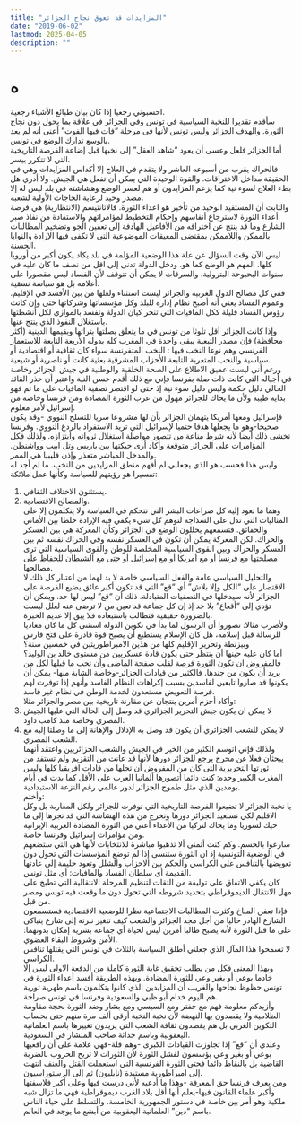 ```yaml
---
title: "المزايدات قد تعوق نجاح الجزائر"
date: "2019-06-02"
lastmod: 2025-04-05
description: ""
---
```

# **ه**

احسبوني رجعيا إذا كان بيان طبائع الأشياء رجعية.  
سأقدم تقديرا للنخبة السياسية في تونس وفي الجزائر في علاقة بما يحول دون نجاح الثورة. والهدف الجزائر وليس تونس لأنها في مرحلة “فات فيها الفوت” أعني أنه لم يعد بالوسع تدارك الوضع في تونس.  
أما الجزائر فلعل وعسى أن يعود “شاهد العقل” إلى نخبها قبل إضاعة الفرصة التاريخية التي لا تتكرر بيسر.  
فالحراك يقرب من أسبوعه العاشر ولا يتقدم في العلاج إلا أكداس المزايدات وهي في الحقيقة مداخل الاختراقات. والقوة الوحيدة التي يمكن أن تفعل هي الجيش. ولا أدري هل بطء العلاج لسوء نية كما يزعم المزايدون أو هم لعسر الوضع وهشاشته في بلد ليس له إلا مصدر وحيد لرعاية الحاجات الأولية لشعبه.  
والثابت أن المستفيد الوحيد من تأخير هو اعداء الثورة. فالاتانتيسم (الانتظارية) هي فرصة أعداء الثورة لاسترجاع أنفاسهم وإحكام التخطيط لمؤامراتهم والاستفادة من نفاذ صبر الشارع وما قد ينتج عن اختراقه من الأفاعيل الهادفة إلى تعفين الجو وتضخيم المطالبات بالممكن واللاممكن بمقتضى المعيقات الموضوعية التي لا تكفي فيها الإرادة والنوايا الحسنة.  
ليس الآن وقت السؤال عن علة هذا الوضعية المؤلمة في بلد يكاد يكون أكبر من أوروبا كلها. المهم هو الوضع كما هو. ودخل الدولة تدنى إلى اقل من نصف ما كان عليه في سنوات البحبوحة البترولية. والسرقات لا يمكن أن تتوقف لأن الفساد ليس مقصورا على أعلامه بل هو سياسة نسقية.  
ففي كل مصالح الدول العربية والجزائر ليست استثناء ولعلها من بين الأفسد في الإقليم. وعموم الفساد يعني أنه أصبح نظام إدارة للبلد وكل مؤسساتها وشركاتها حتى وإن كانت رؤوس الفساد قليلة ككل المافيات التي تنخر كيان الدولة وتفسد بالموازي لكل أنشطتها باستغلال النفوذ الذي ينتج عنها.  
وإذا كانت الجزائر أقل تلوثا من تونس في ما يتعلق بصلتها بتراثها وبقيمها الدينية (أكثر محافظة) فإن مصدر التبعية يبقى واحدة في المغرب كله بدوله الأربعة التابعة للاستعمار الفرنسي وهم نوعا النخب فيها : النخب المتفرنسة سواء كان ثقافية أو اقتصادية أو سياسية والنخب المتعربة التابعة الأحزاب المشرقية بعثية كانت أو ناصرية أو شيعية.  
ورغم أني ليست عميق الاطلاع على الصحة الخلقية والوطنية في جيش الجزائر وخاصة في أجياله التي كانت ذات صلة بفرنسا فإني مع ذلك أقدم حسن النية واعتبر أن حذر القائد الحالي دليل حكمة وليس دليل سوء نية إذ حتى لو اقتصر تصفية المافيات على ما تم فهو بداية طيبة ولأن ما يحاك للجزائر مهول من عرب الثورة المضادة ومن فرنسا وخاصة من إسرائيل لأمر معلوم.  
فإسرائيل ومعها أمريكا يتهمان الجزائر بأن لها مشروعا سريا للتسلح النووي -وقد يكون صحيحا-وهو ما يجعلها هدفا حتميا لإسرائيل التي تريد الاستفراد بالردع النووي. وفرنسا تخشى ذلك أيضا لأنه شرط مناعة من تتصور مواصلة استغلال ثرواته وابتزازه. ولذلك فكل المؤامرات على الجزائر متوقعة وأكاد أرى حبكتها بين باريس وتل ابيب وواشنطن. والمدخل المباشر متعذر وإذن فليبيا هي الممر.  
وليس هذا فحسب هو الذي يجعلني لم أفهم منطق المزايدين من النخب. ما لم أجد له تفسيرا هو رؤيتهم للسياسة وكأنها عمل ملائكة:  
1. يستثنون الاختلاف الثقافي.  
2. والمصالح الاقتصادية.  
وهما ما تعود إليه كل صراعات البشر التي تتحكم في السياسة ولا يتكلمون إلا على المثاليات التي تدل على السذاجة لتوهم كل شيء يكفي فيه الإرادة خلطا بين الأماني والحقائق. فتسمعهم يحللون الوضع في الجزائر وكأن المعركة هي بين العسكر والحراك. لكن المعركة يمكن أن تكون في العسكر نفسه وفي الحراك نفسه ثم بين العسكر والحراك وبين القوى السياسية المخلصة للوطن والقوى السياسية التي ترى مصلحتها مع فرنسا أو مع أمريكا أو مع إسرائيل أو حتى مع الشيطان للحفاظ على مصالحها.  
والتحليل السياسي عامة والفعل السياسي خاصة لا بد لهما من اعتبار كل ذلك لا الاقتصار على “الكل وإلا بلاش” أي “قع” التي قد تكون أكبر عائق يضيع الفرصة على الجزائر لأنه سيدخلها في التصفيات المتبادلة. ذلك أن “قع” ليس لها حد. ويمكن أن تؤدي إلى “أقعاع” بلا حد إذ إن كل جماعة قد تعين من لا ترضى عنه لعلل ليست بالضرورة حقيقية فتطالب باستبعاده فلا يبق إلا عديم الخبرة.  
ولأضرب مثالا: تصوروا أن الرسول لما بدأ في تكوين الدولة استثنى كل ما كان معاديا للرسالة قبل إسلامه، هل كان الإسلام يستطيع أن يصبح قوة قادرة على فتح فارس وبيزنطة وتحرير الإقليم كلها من هذين الامبراطوريتين في خمسين سنة؟  
أما كان عليه حينها أن ينتظر حتى يكون قادة عسكريين من مستوى خالد بن الوليد؟  
فالمفروض ان تكون الثورة فرصة لقلب صفحة الماضي وأن تجب ما قبلها لكل من يريد أن يكون من جندها. فالكثير من قيادات الجزائر-وخاصة الشابة منها- يمكن أن يكونوا قد صاروا تابعين لفاسدين بسبب إكراهات النظام الفاسد وأنهم إذا توفرت لهم فرصة التعويض مستعدون لخدمة الوطن في نظام غير فاسد.  
وأكاد أجزم أمرين ينتجان عن مقارنة تاريخية بين مصر والجزائر مثلا:  
1. لا يمكن ان يكون جيش التحرير الجزائري قد وصل إلى الحالة التي عليها الجيش المصري وخاصة منذ كامب داود.  
2. لا يمكن للشعب الجزائري أن يكون قد وصل به الإذلال والإهانة إلى ما وصلتا إليه مع الشعب المصري.  
ولذلك فإني اتوسم الكثير من الخير في الجيش والشعب الجزائريين واعتقد أنهما يبحثان فعلا عن محرج يرجع للجزائر دورها لأنها قد عانت من التقزيم ولم تستفد من ثورتها التحريرية التي كان من المفروض أن تجلها من قادات افريقيا كلها وليس المغرب الكبير وحده: كنت دائما أتصورها ألمانيا العرب على الأقل كما بدت في أيام بومدين الذي مثل طموح الجزائر لدور عالمي رغم النزعة الاستبدادية.  
وأختم:  
يا نخبة الجزائر لا تضيعوا الفرصة التاريخية التي توفرت للجزائر ولكل المغاربة بل وكل الاقليم لكي تستعيد الجزائر دورها وتخرج من هذه الهشاشة التي قد تجرها إلى ما حيك لسوريا وما يحاك لتركيا من الأعداء أعني من الثورة المضادة العربية الإيرانية ومن مؤامرات إسرائيل وفرنسا خاصة.  
سارعوا بالحسم. وكم كنت أتمنى ألا تذهبوا مباشرة للانتخابات لأنها هي التي ستضعهم في الوضعية التونسية إذ ان الثورة ستنسى إذا لم توضع المؤسسات التي تحول دون تعويضها بالتنافس على الكراسي والحكم بين الاحزاب والشلل وتعود حليمة إلى عادتها القديمة أي سلطان الفساد والمافيات: أي مثل تونس.  
كان يكفي الاتفاق على توليفة من الثقات لتنظيم المرحلة الانتقالية التي تطبخ على مهل الانتقال الديموقراطي بتحديد شروطه التي تحول دون ما وقعت فيه تونس ومصر من قبل.  
فإذا تعفن المناخ وكثرت المطالبات الاجتماعية نظرا للوضعية الاقتصادية فستسمعون الشارع الهادر حاليا من أجل مجد الجزائر والشعب كيف تتغير نبرته إلى شارع يتباكى على ما قبل الثورة لأنه يصبح طالبا أمرين ليس لحياة أي جماعة بشرية إمكان بدونهما: الأمن وشروط البقاء العضوي.  
لا تسمحوا هذا المآل الذي جعلني أطلق السياسة بالثلاث في تونس التي يقتلها تنافس الكراسي.  
وبهذا المعنى فكل من يطلب تحقيق غاية الثورة كاملة من الدفعة الاولى ليس إلا خادما بوعي أو بغير وعي للثورة المضادة. وبهذه الطريقة أفسد أعداء الثورة في تونس حظوظ نجاحها والغريب أن المزايدين الذي كانوا يتكلمون باسم طهرية ثورية هم اليوم خدام أبو ظبي والسعودية وفرنسا في تونس صراحة.  
وأزيدكم معلومة فهم مع حفتر ومع السيسي ومع بشار وضد الثورة بحجة مقاومة الظلامية ولا يقصدون بها النهضة لأن نخبة النخبة أرقى ألف مرة منهم حتى بحساب التكوين الغربي بل هم يقصدون ثقافة الشعب التي يريدون تغييرها باسم العلمانية اليعقوبية وباسم حداثة صاحب المنشار في السعودية.  
وعندي أن “قع” إذا تجاوزت القيادات الكبرى -وهم قلة-فهي علامة على أن رافعيها بوعي أو بغير وعي يؤسسون لفشل الثورة لأن الثورات لا تربح الحروب بالضربة القاضية بل بالنقاط دائما فحتى الثورة الفرنسية التي استعملت القتل والعنف انتهت إلى امبراطورية مستبدة (نابليون) ثم إلى الرستوراسيون.  
ومن يعرف فرنسا حق المعرفة -وهذا ما أدعيه لأني درست فيها وعلى أكبر فلاسفتها وأكبر علماء القانون فيها-يعلم أنها أقل بلاد الغرب ديموقراطية فهي ما تزال شبه ملكية وهو أمر بين خاصة في دستور الجمهورية الخامسة. والتسلط على حياة الناس باسم “دين” العلمانية اليعقوبية من أبشع ما يوجد في العالم.

###
